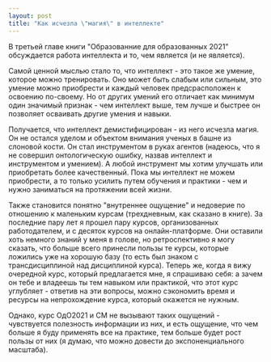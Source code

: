 ```yaml
---
layout: post
title: "Как исчезла \"магия\" в интеллекте"
---
```


В третьей главе книги "Образованние для образованных 2021" обсуждается работа интеллекта и то, чем является (и не является).

Самой ценной мыслью стало то, что интеллект - это такое же умение, которое можно тренировать. Оно может быть слабым или сильным, это умение можно приобрести и каждый человек предсрасположен к освоению по-своему. Но от других умений его отличает как минимум один значимый признак - чем интеллект выше, тем лучше и быстрее он позволяет осваивать другие умения и навыки.

Получается, что интеллект демистифицирован - из него исчезла магия. Он не остался уделом и объектом внимания ученых в башне из слоновой кости. Он стал инструментом в руках агентов (надеюсь, что я не совершил онтологическую ошибку, назвав интеллект и инструментом и умением). А любой инструмент мы хотим улучшать или приобретать более качественный. Пока мы интеллект не можем приобрести, а то только усилить путем обучения и практики - чем и нужно заниматься на протяжении всей жизни.

Также становится понятно "внутреннее ощущение" и недоверие по отношению к маленьким курсам (трехдневным, как сказано в книге). За последние пару лет я прошел пару курсов, организованных работодателем, и с десяток курсов на онлайн-платформе. Они оставили хоть немного знаний у меня в голове, но ретроспективно я могу сказать, что больше всего принесли пользы те курсы, которые ложились уже на хорошую базу (то есть был знаком с трансдисциплиной над дисциплиной курса). Теперь же, когда я вижу очередной курс, который предлагается мне, я спрашиваю себя: а зачем он тебе и владеешь ты тем навыком или практикой, что этот курс углубляет - ответив на эти вопросы, можно сэкономить время и ресурсы на непрохождение курса, который окажется не нужным.

Однако, курс ОдО2021 и СМ не вызывают таких ощущений - чувствуется полезность информации из них, и есть ощущение, что чем больше я буду применять все на практике, тем больше будет рост пользы от них (я думаю, что можно довести до экспоненциального масштаба).
